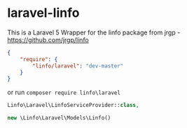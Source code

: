 # laravel-linfo
This is a Laravel 5 Wrapper for the linfo package from jrgp - https://github.com/jrgp/linfo

```json
{
    "require": {
        "linfo/laravel": "dev-master"
    }
}
```

or run `composer require linfo\laravel`

```php
Linfo\Laravel\LinfoServiceProvider::class,
```

```php
new \Linfo\Laravel\Models\Linfo()
```
